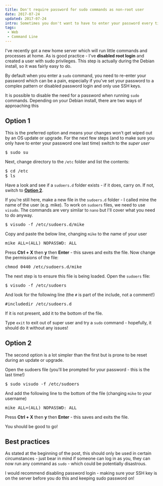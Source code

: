 ```yaml
---
title: Don't require password for sudo commands as non-root user
date: 2017-07-24
updated: 2017-07-24
intro: Sometimes you don't want to have to enter your password every time you run a sudo command - this blog post walks you through disabling that.
tags:
 - Web
 - Command Line
---
```


I've recently got a new home server which will run little commands and processes at home. As is good practice - I've **disabled root login** and created a user with sudo privileges. This step is actually during the Debian install, so it was fairly easy to do.

By default when you enter a `sudo` command, you need to re-enter your password which can be a pain, especially if you've set your password to a complex pattern or disabled password login and only use SSH keys.

It is possible to disable the need for a password when running `sudo` commands. Depending on your Debian install, there are two ways of approaching this

## Option 1

This is the preferred option and means your changes won't get wiped out by an OS update or upgrade. For the next few steps (and to make sure you only have to enter your password one last time) switch to the _super user_

<pre class="language-bash">$ sudo su</pre>

Next, change directory to the `/etc` folder and list the contents:

<pre class="language-bash">$ cd /etc
$ ls</pre>

Have a look and see if a `sudoers.d` folder exists - if it does, carry on. If not, switch to **[Option 2](#option-2)**. 

If you're still here, make a new file in the `sudoers.d` folder - I called mine the name of the user (e.g. mike). To work on `sudoers` files, we need to use `visudo`. The commands are very similar to `nano` but I'll cover what you need to do anyway.

<pre class="language-bash">$ visudo -f /etc/sudoers.d/mike</pre>

Copy and paste the below line, changing `mike` to the name of your user

<pre class="language-bash">mike ALL=(ALL) NOPASSWD: ALL</pre>

Press **Ctrl + X** then **y** then **Enter**  - this saves and exits the file. Now change the permissions of the file:

<pre class="language-bash">chmod 0440 /etc/sudoers.d/mike</pre>

The next step is to ensure this file is being loaded. Open the `sudoers` file:

<pre class="language-bash">$ visudo -f /etc/sudoers</pre>

And look for the following line (the `#` is part of the include, not a comment!)

<pre class="language-bash">#includedir /etc/sudoers.d</pre>

If it is not present, add it to the bottom of the file. 

Type `exit` to exit out of super user and try a `sudo` command - hopefully, it should do it without any issues!

## Option 2

The second option is a lot simpler than the first but is prone to be reset during an update or upgrade.

Open the sudoers file (you'll be prompted for your password - this is the last time!)

<pre class="language-bash">$ sudo visudo -f /etc/sudoers</pre>

And add the following line to the bottom of the file (changing `mike` to your username)

<pre class="language-bash">mike ALL=(ALL) NOPASSWD: ALL</pre>

Press **Ctrl + X** then **y** then **Enter**  - this saves and exits the file.

You should be good to go!

## Best practices

As stated at the beginning of the post, this should only be used in certain circumstances - just bear in mind if someone can log in as you, they can now run any command as `sudo` - which could be potentially disastrous.

I would recommend disabling password login - making sure your SSH key is on the server before you do this and keeping sudo password on!